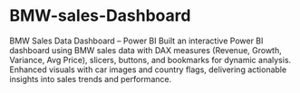 # BMW-sales-Dashboard
BMW Sales Data Dashboard – Power BI Built an interactive Power BI dashboard using BMW sales data with DAX measures (Revenue, Growth, Variance, Avg Price), slicers, buttons, and bookmarks for dynamic analysis. Enhanced visuals with car images and country flags, delivering actionable insights into sales trends and performance.
